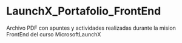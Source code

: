 # LaunchX_Portafolio_FrontEnd
Archivo PDF con apuntes y actividades realizadas durante la mision FrontEnd del curso MicrosoftLaunchX
